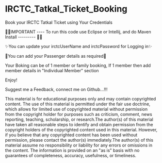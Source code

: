 # IRCTC_Tatkal_Ticket_Booking
Book your IRCTC Tatkal Ticket using Your Credentials

🎯🎯IMPORTANT ----  To run this code use Eclipse or Intellij, and do Maven Install --------- 🎯🎯

✨You can update your irctcUserName and irctcPassword for Logging in✨

🚀You can add your Passenger details as required🚀
      
Your Boking can be of 1 member or family booking, If 1 member then add member details in "Individual Member" section

Enjoy!

Suggest me a Feedback, connect me on Github...!!!




This material is for educational purposes only and may contain copyrighted content. The use of this material is permitted under the fair use doctrine, which allows for limited use of copyrighted material without permission from the copyright holder for purposes such as criticism, comment, news reporting, teaching, scholarship, or research.The author(s) of this material have taken all reasonable steps to identify and obtain permission from the copyright holders of the copyrighted content used in this material. However, if you believe that any copyrighted content has been used without permission, please contact the author(s) immediately.The author(s) of this material assume no responsibility or liability for any errors or omissions in the content. The information is provided on an "as is" basis with no guarantees of completeness, accuracy, usefulness, or timeliness.

